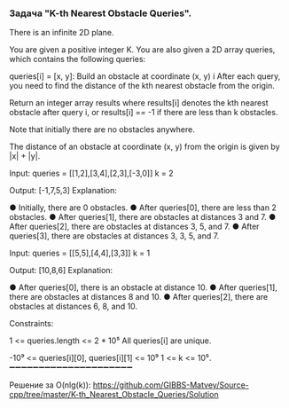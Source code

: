 ### Задача "K-th Nearest Obstacle Queries".

There is an infinite 2D plane.

You are given a positive integer K. You are also given a 2D array queries, which contains the following queries:

queries[i] = [x, y]: Build an obstacle at coordinate (x, y) i
After each query, you need to find the distance of the kth nearest obstacle from the origin.

Return an integer array results where results[i] denotes the kth nearest obstacle after query i, or results[i] == -1 if there are less than k obstacles.

Note that initially there are no obstacles anywhere.

The distance of an obstacle at coordinate (x, y) from the origin is given by |x| + |y|.

 
Input: queries = [[1,2],[3,4],[2,3],[-3,0]]
k = 2

Output: [-1,7,5,3]
Explanation:

● Initially, there are 0 obstacles.
● After queries[0], there are less than 2 obstacles.
● After queries[1], there are obstacles at distances 3 and 7.
● After queries[2], there are obstacles at distances 3, 5, and 7.
● After queries[3], there are obstacles at distances 3, 3, 5, and 7.

Input: queries = [[5,5],[4,4],[3,3]]
k = 1

Output: [10,8,6]
Explanation:

● After queries[0], there is an obstacle at distance 10.
● After queries[1], there are obstacles at distances 8 and 10.
● After queries[2], there are obstacles at distances 6, 8, and 10.
 

Constraints:

1 <= queries.length <= 2 * 10⁵
All queries[i] are unique.

-10⁹ <= queries[i][0], queries[i][1] <= 10⁹
1 <= k <= 10⁵.
➖➖➖➖➖➖➖➖➖➖➖➖➖➖➖➖➖➖➖➖➖


Решение за O(nlg(k)):
https://github.com/GIBBS-Matvey/Source-cpp/tree/master/K-th_Nearest_Obstacle_Queries/Solution
